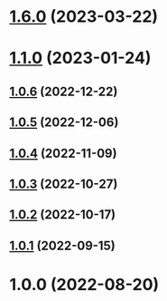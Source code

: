 # [1.6.0](https://github.com/CodeDredd/pinia-orm/compare/@pinia-orm/normalizr@1.1.0...@pinia-orm/normalizr@1.6.0) (2023-03-22)

# [1.1.0](https://github.com/CodeDredd/pinia-orm/compare/@pinia-orm/normalizr@1.0.6...@pinia-orm/normalizr@1.1.0) (2023-01-24)

## [1.0.6](https://github.com/CodeDredd/pinia-orm/compare/@pinia-orm/normalizr@1.0.5...@pinia-orm/normalizr@1.0.6) (2022-12-22)

## [1.0.5](https://github.com/CodeDredd/pinia-orm/compare/@pinia-orm/normalizr@1.0.4...@pinia-orm/normalizr@1.0.5) (2022-12-06)

## [1.0.4](https://github.com/CodeDredd/pinia-orm/compare/@pinia-orm/normalizr@1.0.3...@pinia-orm/normalizr@1.0.4) (2022-11-09)

## [1.0.3](https://github.com/CodeDredd/pinia-orm/compare/@pinia-orm/normalizr@1.0.2...@pinia-orm/normalizr@1.0.3) (2022-10-27)

## [1.0.2](https://github.com/CodeDredd/pinia-orm/compare/@pinia-orm/normalizr@1.0.1...@pinia-orm/normalizr@1.0.2) (2022-10-17)

## [1.0.1](https://github.com/CodeDredd/pinia-orm/compare/@pinia-orm/normalizr@1.0.0...@pinia-orm/normalizr@1.0.1) (2022-09-15)

# 1.0.0 (2022-08-20)
